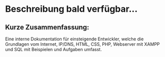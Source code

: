 # Beschreibung bald verfügbar...

## Kurze Zusammenfassung:
Eine interne Dokumentation für einsteigende Entwickler, welche die Grundlagen vom Internet, IP/DNS, HTML, CSS, PHP, Webserver mit XAMPP und SQL mit Beispielen und Aufgaben umfasst.